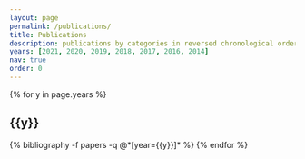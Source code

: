 ```yaml
---
layout: page
permalink: /publications/
title: Publications
description: publications by categories in reversed chronological order. generated by jekyll-scholar.
years: [2021, 2020, 2019, 2018, 2017, 2016, 2014]
nav: true
order: 0
---
```


<div class="publications">

{% for y in page.years %}
  <h2 class="year">{{y}}</h2>
  {% bibliography -f papers -q @*[year={{y}}]* %}
{% endfor %}

</div>
